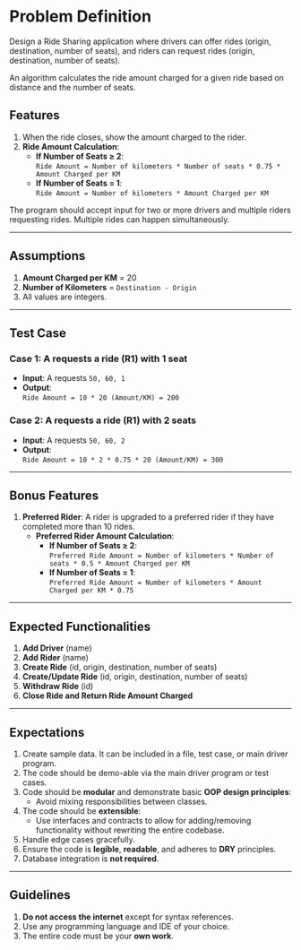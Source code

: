 # Problem Definition

Design a Ride Sharing application where drivers can offer rides (origin, destination, number of seats), and riders can request rides (origin, destination, number of seats).

An algorithm calculates the ride amount charged for a given ride based on distance and the number of seats.

## Features
1. When the ride closes, show the amount charged to the rider.
2. **Ride Amount Calculation**:
    - **If Number of Seats ≥ 2**:  
      `Ride Amount = Number of kilometers * Number of seats * 0.75 * Amount Charged per KM`
    - **If Number of Seats = 1**:  
      `Ride Amount = Number of kilometers * Amount Charged per KM`

The program should accept input for two or more drivers and multiple riders requesting rides. Multiple rides can happen simultaneously.

---

## Assumptions
1. **Amount Charged per KM** = 20
2. **Number of Kilometers** = `Destination - Origin`
3. All values are integers.

---

## Test Case

### Case 1: A requests a ride (R1) with 1 seat
- **Input**: A requests `50, 60, 1`
- **Output**:  
  `Ride Amount = 10 * 20 (Amount/KM) = 200`

### Case 2: A requests a ride (R1) with 2 seats
- **Input**: A requests `50, 60, 2`
- **Output**:  
  `Ride Amount = 10 * 2 * 0.75 * 20 (Amount/KM) = 300`

---

## Bonus Features
1. **Preferred Rider**: A rider is upgraded to a preferred rider if they have completed more than 10 rides.
    - **Preferred Rider Amount Calculation**:
        - **If Number of Seats ≥ 2**:  
          `Preferred Ride Amount = Number of kilometers * Number of seats * 0.5 * Amount Charged per KM`
        - **If Number of Seats = 1**:  
          `Preferred Ride Amount = Number of kilometers * Amount Charged per KM * 0.75`

---

## Expected Functionalities
1. **Add Driver** (name)
2. **Add Rider** (name)
3. **Create Ride** (id, origin, destination, number of seats)
4. **Create/Update Ride** (id, origin, destination, number of seats)
5. **Withdraw Ride** (id)
6. **Close Ride and Return Ride Amount Charged**

---

## Expectations
1. Create sample data. It can be included in a file, test case, or main driver program.
2. The code should be demo-able via the main driver program or test cases.
3. Code should be **modular** and demonstrate basic **OOP design principles**:
    - Avoid mixing responsibilities between classes.
4. The code should be **extensible**:
    - Use interfaces and contracts to allow for adding/removing functionality without rewriting the entire codebase.
5. Handle edge cases gracefully.
6. Ensure the code is **legible**, **readable**, and adheres to **DRY** principles.
7. Database integration is **not required**.

---

## Guidelines
1. **Do not access the internet** except for syntax references.
2. Use any programming language and IDE of your choice.
3. The entire code must be your **own work**.
